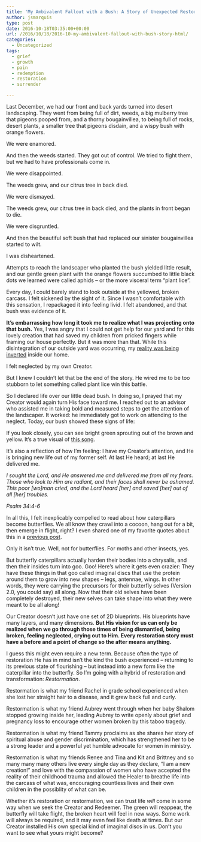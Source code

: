 ```yaml
---
title: 'My Ambivalent Fallout with a Bush: A Story of Unexpected Restoration'
author: jsmarquis
type: post
date: 2016-10-18T03:35:00+00:00
url: /2016/10/18/2016-10-my-ambivalent-fallout-with-bush-story-html/
categories:
  - Uncategorized
tags:
  - grief
  - growth
  - pain
  - redemption
  - restoration
  - surrender

---
```

Last December, we had our front and back yards turned into desert landscaping. They went from being full of dirt, weeds, a big mulberry tree that pigeons pooped from, and a thorny bougainvillea, to being full of rocks, desert plants, a smaller tree that pigeons disdain, and a wispy bush with orange flowers. 

We were enamored.

And then the weeds started. They got out of control. We tried to fight them, but we had to have professionals come in.

We were disappointed.

The weeds grew, and our citrus tree in back died.

We were dismayed.

The weeds grew, our citrus tree in back died, and the plants in front began to die.

We were disgruntled.

And then the beautiful soft bush that had replaced our sinister bougainvillea started to wilt.

<div class="separator" style="clear:both;text-align:center;">
  <a href="http://static1.squarespace.com/static/5a126df012abd96b9c736edf/t/5a163fb1047d59a21da7e8fe/1511407850132//img.jpg.com/static/5a126df012abd96b9c736edf/t/5a163fb1047d59a21da7e8ff/1511407537382/1000w/" /></a>
</div>

I was disheartened.

Attempts to reach the landscaper who planted the bush yielded little result, and our gentle green plant with the orange flowers succumbed to little black dots we learned were called aphids &#8211; or the more visceral term &#8220;plant lice&#8221;.

<div class="separator" style="clear:both;text-align:center;">
  <a href="http://static1.squarespace.com/static/5a126df012abd96b9c736edf/t/5a163fb1047d59a21da7e900/1511407848234//img.jpg.com/static/5a126df012abd96b9c736edf/t/5a163fb1047d59a21da7e901/1511407537382/1000w/" /></a>
</div>

Every day, I could barely stand to look outside at the yellowed, broken carcass. I felt sickened by the sight of it. Since I wasn&#8217;t comfortable with this sensation, I repackaged it into feeling livid. I felt abandoned, and that bush was evidence of it.

**It&#8217;s embarrassing how long it took me to realize what I was projecting onto that bush.** Yes, I was angry that I could not get help for our yard and for this lovely creation that had saved my children from pricked fingers while framing our house perfectly. But it was more than that. While this disintegration of our outside yard was occurring, my <a href="/cottonwoodblessings/2016/08/where-are-my-eagle-wings.html" target="_blank">reality was being inverted</a> inside our home.

I felt neglected by my own Creator.

But I knew I couldn&#8217;t let that be the end of the story. He wired me to be too stubborn to let something called plant lice win this battle. 

So I declared life over our little dead bush. In doing so, I prayed that my Creator would again turn His face toward me. I reached out to an advisor who assisted me in taking bold and measured steps to get the attention of the landscaper. It worked: he immediately got to work on attending to the neglect. Today, our bush showed these signs of life:

<div class="separator" style="clear:both;text-align:center;">
  <a href="http://static1.squarespace.com/static/5a126df012abd96b9c736edf/t/5a163fb1047d59a21da7e902/1511407850302//img.jpg.com/static/5a126df012abd96b9c736edf/t/5a163fb1047d59a21da7e903/1511407537382/1000w/" /></a>
</div>

If you look closely, you can see bright green sprouting out of the brown and yellow. It&#8217;s a true visual of <a href="https://youtu.be/skifA9xtq9k" target="_blank">this song</a>. 

It&#8217;s also a reflection of how I&#8217;m feeling: I have my Creator&#8217;s attention, and He is bringing new life out of my former self. At last He heard; at last He delivered me.

_I sought the Lord, and He answered me and delivered me from all my fears. Those who look to Him are radiant, and their faces shall never be ashamed. This poor [wo]man cried, and the Lord heard [her] and saved [her] out of all [her] troubles._ 
  
_Psalm 34:4-6&nbsp;_

In all this, I felt inexplicably compelled to read about how caterpillars become butterflies. We all know they crawl into a cocoon, hang out for a bit, then emerge in flight, right? I even shared one of my favorite quotes about this in a <a href="/cottonwoodblessings/2015/11/cocoons.html" target="_blank">previous post</a>.

Only it isn&#8217;t true. Well, not for butterflies. For moths and other insects, yes.

But butterfly caterpillars actually harden their bodies into a chrysalis, and then their insides turn into goo. Goo! Here&#8217;s where it gets even crazier: They have these things in that goo called imaginal discs that use the protein around them to grow into new shapes &#8211; legs, antennae, wings. In other words, they were carrying the precursors for their butterfly selves (Version 2.0, you could say) all along. Now that their old selves have been completely destroyed, their new selves can take shape into what they were meant to be all along!

Our Creator doesn&#8217;t just have one set of 2D blueprints. His blueprints have many layers, and many dimensions. **But His vision for us can only be realized when we go through those times of being dismantled, being broken, feeling neglected, crying out to Him. Every restoration story must have a before and a point of change so the after means anything.**

I guess this might even require a new term. Because often the type of restoration He has in mind isn&#8217;t the kind the bush experienced &#8211; returning to its previous state of flourishing &#8211; but instead into a new form like the caterpillar into the butterfly. So I&#8217;m going with a hybrid of restoration and transformation: _Restormation_.

Restormation is what my friend Rachel in grade school experienced when she lost her straight hair to a disease, and it grew back full and curly.

Restormation is what my friend Aubrey went through when her baby Shalom stopped growing inside her, leading Aubrey to write openly about grief and pregnancy loss to encourage other women broken by this taboo tragedy.

Restormation is what my friend Tammy proclaims as she shares her story of spiritual abuse and gender discrimination, which has strengthened her to be a strong leader and a powerful yet humble advocate for women in ministry.

Restormation is what my friends Renee and Tina and Kit and Brittney and so many many many others live every single day as they declare, &#8220;I am a new creation!&#8221; and love with the compassion of women who have accepted the reality of their childhood trauma and allowed the Healer to breathe life into the carcass of what was, encouraging countless lives and their own children in the possiblity of what can be.

Whether it&#8217;s restoration or restormation, we can trust life _will_ come in some way when we seek the Creator and Redeemer. The green will reappear, the butterfly will take flight, the broken heart will feel in new ways. Some work will always be required, and it may even feel like death at times. But our Creator installed His own special kind of imaginal discs in us. Don&#8217;t you want to see what yours might become?